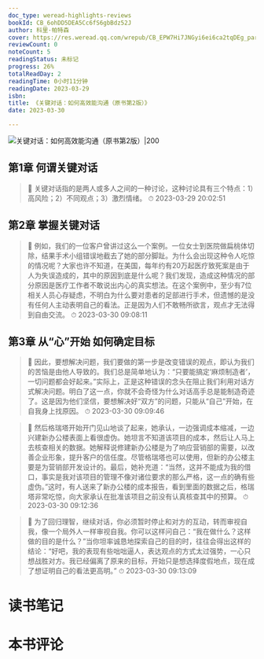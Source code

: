 ```yaml
---
doc_type: weread-highlights-reviews
bookId: CB_6ohDD5DEA5Cc6fS6gbBdz52J
author: 科里·帕特森
cover: https://res.weread.qq.com/wrepub/CB_EPW7Hi7JNGyi6ei6ca2tqDEg_parsecover
reviewCount: 0
noteCount: 5
readingStatus: 未标记
progress: 26%
totalReadDay: 2
readingTime: 0小时11分钟
readingDate: 2023-03-29
isbn: 
title: 《关键对话：如何高效能沟通（原书第2版）》
date: 2023-03-30

---
```


![ 关键对话：如何高效能沟通（原书第2版）|200](https://res.weread.qq.com/wrepub/CB_EPW7Hi7JNGyi6ei6ca2tqDEg_parsecover)


## 第1章 何谓关键对话

> 📌 关键对话指的是两人或多人之间的一种讨论，这种讨论具有三个特点：1）高风险；2）不同观点；3）激烈情绪。 
> ⏱ 2023-03-29 20:02:51 

## 第2章 掌握关键对话

> 📌 例如，我们的一位客户曾讲过这么一个案例。一位女士到医院做扁桃体切除，结果手术小组错误地截去了她的部分脚趾。为什么会出现这种令人吃惊的情况呢？大家也许不知道，在美国，每年约有20万起医疗致死案是由于人为失误造成的，其中的原因到底是什么呢？我们发现，造成这种情况的部分原因是医疗工作者不敢说出内心的真实想法。在这个案例中，至少有7位相关人员心存疑虑，不明白为什么要对患者的足部进行手术，但遗憾的是没有任何人主动表明自己的看法。正是因为人们不敢畅所欲言，观点才无法得到自由交流。 
> ⏱ 2023-03-30 09:08:11 

## 第3章 从“心”开始 如何确定目标

> 📌 因此，要想解决问题，我们要做的第一步是改变错误的观点，即认为我们的苦恼是由他人导致的。我们总是简单地认为：“只要能搞定‘麻烦制造者’，一切问题都会好起来。”实际上，正是这种错误的念头在阻止我们利用对话方式解决问题。明白了这一点，你就不会奇怪为什么对话高手总是能制造奇迹了。这是因为他们坚信，要想解决好“双方”的问题，只能从“自己”开始，在自我身上找原因。 
> ⏱ 2023-03-30 09:09:46 

> 📌 然后格瑞塔开始开门见山地谈了起来，她承认，一边强调成本缩减，一边兴建新办公楼表面上看很虚伪。她坦言不知道该项目的成本，然后让人马上去核查相关的数据。她解释说修建新办公楼是为了响应营销部的需要，以改善企业形象，提升客户的信任度。尽管格瑞塔也可以使用，但新的办公楼主要是为营销部开发设计的。最后，她补充道：“当然，这并不能成为我的借口，事实是我对该项目的管理不像对诸位要求的那么严格，这一点的确有些虚伪。”这时，有人送来了新办公楼的成本报告，看到里面的数据之后，格瑞塔非常吃惊，向大家承认在批准该项目之前没有认真核查其中的预算。 
> ⏱ 2023-03-30 09:12:36 

> 📌 为了回归理智，继续对话，你必须暂时停止和对方的互动，转而审视自我，像一个局外人一样审视自我。你可以这样问自己：“我在做什么？这样做的目的是什么？”当你坦率诚恳地探索自己的目的时，往往会得出这样的结论：“好吧，我的表现有些咄咄逼人，表达观点的方式太过强势，一心只想战胜对方。我已经偏离了原来的目标，开始只是想选择度假地点，现在成了想证明自己的看法更高明。” 
> ⏱ 2023-03-30 09:13:09 


# 读书笔记


# 本书评论
